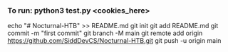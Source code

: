 ### To run: python3 test.py <cookies_here>


echo "# Nocturnal-HTB" >> README.md
git init
git add README.md
git commit -m "first commit"
git branch -M main
git remote add origin https://github.com/SiddDevCS/Nocturnal-HTB.git
git push -u origin main